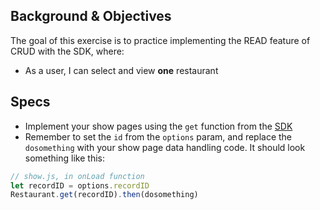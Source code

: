 ## Background & Objectives

The goal of this exercise is to practice implementing the READ feature of CRUD with the SDK, where:
- As a user, I can select and view **one** restaurant

## Specs 

- Implement your show pages using the `get` function from the [SDK](https://doc.minapp.com/js-sdk/schema/get-record-detail.html)
- Remember to set the `id` from the `options` param, and replace the `dosomething` with your show page data handling code. It should look something like this:

```js
// show.js, in onLoad function
let recordID = options.recordID
Restaurant.get(recordID).then(dosomething)
```